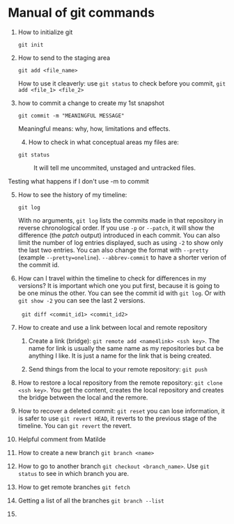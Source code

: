 # Manual of git commands

1. How to initialize git
   
   `git init`

2. How to send to the staging area
   
   `git add <file_name>`
   
   How to use it cleaverly: use `git status` to check before you commit, `git add <file_1> <file_2>`

3. how to commit a change to create my 1st snapshot
   
   `git commit -m "MEANINGFUL MESSAGE"`
   
   Meaningful means: why, how, limitations and effects.
   
   4. How to check in what conceptual areas my files are:
   
   `git status`

               It will tell me uncommited, unstaged and untracked files.

Testing what happens if I don't use -m to commit

5. How to see the history of my timeline:
   
   `git log`
   
   With no arguments, `git log` lists the commits made in that repository in reverse chronological order. If you use `-p` or `--patch`, it will show the difference (the *patch* output) introduced in each commit. You can also limit the number of log entries displayed, such as using `-2` to show only the last two entries. You can also change the format with `--pretty` (example `--pretty=oneline`). `--abbrev-commit` to have a shorter verion of the commit id.

6. How can I travel within the timeline to check for differences in my versions? It is important which one you put first, because it is going to be one minus the other. You can see the commit id with `git log`. Or with `git show -2` you can see the last 2 versions.

        `git diff <commit_id1> <commit_id2>`

7. How to create and use a link between local and remote repository
   
   1. Create a link (bridge): `git remote add <name4link> <ssh key>`. The name for link is usually the same name as my repositories but ca be anything I like. It is just a name for the link that is being created.
   
   2. Send things from the local to your remote repository: `git push`

8. How to restore a local repository from the remote repository: `git clone <ssh key>`. You get the content, creates the local repository and creates the bridge between the local and the remore.

9. How to recover a deleted commit: `git reset` you can lose information, it is safer to use `git revert HEAD`, it reverts to the previous stage of the timeline. You can `git revert` the revert.

10. Helpful comment from Matilde

11. How to create a new branch `git branch <name>`

12. How to go to another branch `git checkout <branch_name>`. Use `git status` to see in which branch you are.

13. How to get remote branches `git fetch`

14. Getting a list of all the branches `git branch --list`

15. 
